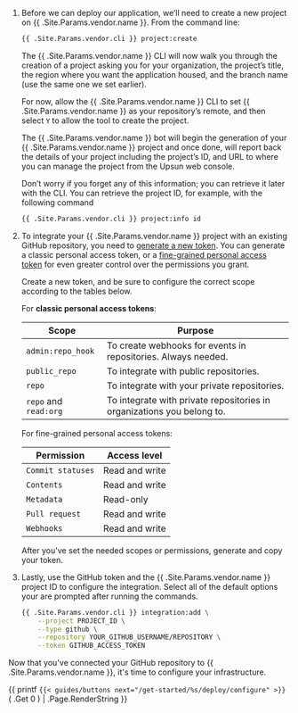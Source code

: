 1. Before we can deploy our application, we’ll need to create a new project on {{ .Site.Params.vendor.name }}. 
From the command line:

    ```bash
    {{ .Site.Params.vendor.cli }} project:create
    ```

    The {{ .Site.Params.vendor.name }} CLI will now walk you through the creation of a project asking you for your organization, the project’s title, the region where you want the application housed, and the branch name (use the same one we set earlier).

    For now, allow the {{ .Site.Params.vendor.name }} CLI to set {{ .Site.Params.vendor.name }} as your repository’s remote, and then select `Y` to allow the tool to create the project.

    The {{ .Site.Params.vendor.name }} bot will begin the generation of your {{ .Site.Params.vendor.name }} project and once done, will report back the details of your project including the project’s ID, and URL to where you can manage the project from the Upsun web console.

    Don’t worry if you forget any of this information; you can retrieve it later with the CLI.
    You can retrieve the project ID, for example, with the following command

    ```bash
    {{ .Site.Params.vendor.cli }} project:info id
    ```

    <!-- And you can launch the web console for your project at any time by doing:

    ```bash
    {{ .Site.Params.vendor.cli }} web
    ``` -->

1. To integrate your {{ .Site.Params.vendor.name }} project with an existing GitHub repository,
you need to [generate a new token](https://github.com/settings/tokens/new).
You can generate a classic personal access token,
or a [fine-grained personal access token](https://github.blog/changelog/2022-10-18-introducing-fine-grained-personal-access-tokens/)
for even greater control over the permissions you grant.

    Create a new token, and be sure to configure the correct scope according to the tables below.

    For **classic personal access tokens**:

    | Scope                 | Purpose                                                                |
    | --------------------- | ---------------------------------------------------------------------- |
    | `admin:repo_hook`     | To create webhooks for events in repositories. Always needed.          |
    | `public_repo`         | To integrate with public repositories.                                 |
    | `repo`                | To integrate with your private repositories.                           |
    | `repo` and `read:org` | To integrate with private repositories in organizations you belong to. |

    For fine-grained personal access tokens:

    | Permission        | Access level    |
    | ------------------| ----------------|
    | `Commit statuses` | Read and write  |
    | `Contents`        | Read and write  |
    | `Metadata`        | Read-only       |
    | `Pull request`    | Read and write  |
    | `Webhooks`        | Read and write  |

    After you've set the needed scopes or permissions, generate and copy your token.

1. Lastly, use the GitHub token and the {{ .Site.Params.vendor.name }} project ID to configure the integration.
Select all of the default options your are prompted after running the commands.

    ```bash
    {{ .Site.Params.vendor.cli }} integration:add \
        --project PROJECT_ID \
        --type github \
        --repository YOUR_GITHUB_USERNAME/REPOSITORY \
        --token GITHUB_ACCESS_TOKEN 
    ```

Now that you've connected your GitHub repository to {{ .Site.Params.vendor.name }},
it's time to configure your infrastructure.

{{ printf `{{< guides/buttons next="/get-started/%s/deploy/configure" >}}` ( .Get 0 ) | .Page.RenderString }}
